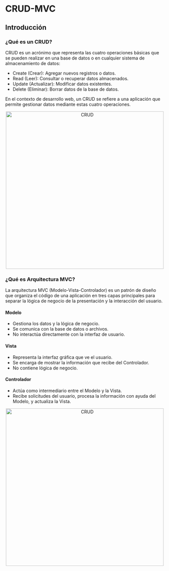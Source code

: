 # CRUD-MVC

<h2>Introducción</h2>

<h3>¿Qué es un CRUD? </h2>

<p>CRUD es un acrónimo que representa las cuatro operaciones básicas que se pueden realizar en una base de datos o en    cualquier sistema de almacenamiento de datos:
<ul>
<li>Create (Crear): Agregar nuevos registros o datos.</li>
<li>Read (Leer): Consultar o recuperar datos almacenados.</li>
<li>Update (Actualizar): Modificar datos existentes.</li>
<li>Delete (Eliminar): Borrar datos de la base de datos.</li>
</ul>
En el contexto de desarrollo web, un CRUD se refiere a una aplicación que permite gestionar datos mediante estas cuatro operaciones. </p>

<div style="text-align: center;">
    <img src="https://cdn.prod.website-files.com/5ff66329429d880392f6cba2/63fdf75ad4a978704fe9ac9c_CRUD%20%20Preview.jpeg" alt="CRUD" width="500">
</div>


<h3>¿Qué es Arquitectura MVC? </h2>

<p>La arquitectura MVC (Modelo-Vista-Controlador) es un patrón de diseño que organiza el código de una aplicación en tres capas principales para separar la lógica de negocio de la presentación y la interacción del usuario.</p>

<h4>Modelo</h4>
<ul>
<li>Gestiona los datos y la lógica de negocio.</li>
<li>Se comunica con la base de datos o archivos.</li>
<li>No interactúa directamente con la interfaz de usuario.</li>
</ul>

<h4>Vista</h4>
<ul>
<li>Representa la interfaz gráfica que ve el usuario.</li>
<li>Se encarga de mostrar la información que recibe del Controlador.</li>
<li>No contiene lógica de negocio.</li>
</ul>

<h4>Controlador</h4>
<ul>
<li>Actúa como intermediario entre el Modelo y la Vista.</li>
<li>Recibe solicitudes del usuario, procesa la información con ayuda del Modelo, y actualiza la Vista.
</li>
</ul>

<div style="text-align: center;">
    <img src="https://www.freecodecamp.org/espanol/news/content/images/size/w1600/2021/06/MVC3.png" alt="CRUD" width="500">
</div>



